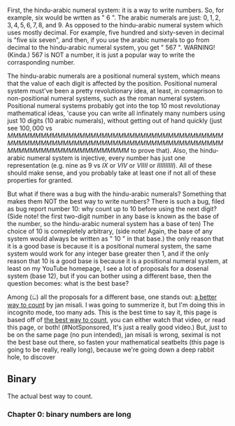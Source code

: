 First, the hindu-arabic numeral system: it is a way to write numbers. So, for example, six would be wrtten as " $6$ ". The arabic numerals are just: $0, 1, 2, 3, 4, 5, 6, 7, 8,$ and $9$. As opposed to the hindu-arabic numeral system which uses mostly decimal. For example, five hundred and sixty-seven in decimal is "five six seven", and then, if you use the arabic numerals to go from decimal to the hindu-arabic numeral system, you get " $567$ ". WARNING! (Kinda.) $567$ is NOT a number, it is just a popular way to write the corrasponding number.

The hindu-arabic numerals are a positional numeral system, which means that the value of each digit is affected by the position. Positional numeral system must've been a pretty revolutionary idea, at least, in comaprison to non-positional numeral systems, such as the roman numeral system. Positional numeral systems probably got into the top $10$ most revolutionay mathematical ideas, 'cause you can write all infinately many numbers using just $10$ digits ($10$ arabic numerals), without getting out of hand quickly (just see $100,000$ vs $MMMMMMMMMMMMMMMMMMMMMMMMMMMMMMMMMMMMMMMMMMMMMMMMMMMMMMMMMMMMMMMMMMMMMMMMMMMMMMMMMMMMMMMMMMMMMMMMMMMM$ to prove that). Also, the hindu-arabic numeral system is injective, every number has just one representation (e.g. nine as $9$ vs $IX$ or $VIV$ or $VIIII$ or $IIIIIIIIII$). All of these should make sense, and you probably take at least one if not all of these properties for granted.

But what if there was a bug with the hindu-arabic numerals? Something that makes them NOT the best way to write numbers? There is such a bug, filed as bug report number $10$: why count up to $10$ before using the next digit? (Side note! the first two-digit number in any base is known as the base of the number, so the hindu-arabic numeral system has a base of ten) The choice of $10$ is comepletely arbitrary, (side note! Again, the base of any system would always be written as " $10$ " in that base.) the only reason that it is a good base is because it is a positional numeral system, the same system would work for any integer base greater then $1$, and if the only reason that $10$ is a good base is because it is a positional numeral system, at least on my YouTube homepage, I see a lot of proposals for a dosenal system (base $12$), but if you can bother using a different base, then the question becomes: what is the best base?

Among (ඞ) all the proposals for a different base, one stands out: [a better way to count](https://www.youtube.com/watch?v=qID2B4MK7Y0) by jan misali. I was going to summerize it, but I'm doing this in incognito mode, too many ads. This is the best time to say it, this page is based off of [the best way to count](https://www.youtube.com/watch?v=rDDaEVcwIJM), you can either watch that video, or read this page, or both! (#NotSponsored, It's just a really good video.) But, just to be on the same page (no pun intended), jan misali is wrong, seximal is not the best base out there, so fasten your mathematical seatbelts (this page is going to be really, really long), because we're going down a deep rabbit hole, to discover

## Binary

The actual best way to count.



### Chapter $0$: binary numbers are long

